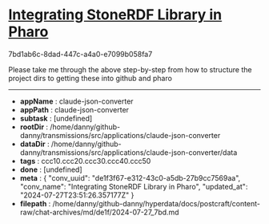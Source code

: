 # [Integrating StoneRDF Library in Pharo](https://claude.ai/chat/de1f3f67-e312-43c0-a5db-27b9cc7569aa)

7bd1ab6c-8dad-447c-a4a0-e7099b058fa7

Please take me through the above step-by-step from how to structure the project dirs to getting these into github and pharo

---

* **appName** : claude-json-converter
* **appPath** : claude-json-converter
* **subtask** : [undefined]
* **rootDir** : /home/danny/github-danny/transmissions/src/applications/claude-json-converter
* **dataDir** : /home/danny/github-danny/transmissions/src/applications/claude-json-converter/data
* **tags** : ccc10.ccc20.ccc30.ccc40.ccc50
* **done** : [undefined]
* **meta** : {
  "conv_uuid": "de1f3f67-e312-43c0-a5db-27b9cc7569aa",
  "conv_name": "Integrating StoneRDF Library in Pharo",
  "updated_at": "2024-07-27T23:51:26.357177Z"
}
* **filepath** : /home/danny/github-danny/hyperdata/docs/postcraft/content-raw/chat-archives/md/de1f/2024-07-27_7bd.md